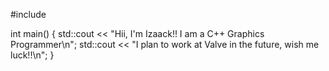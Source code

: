 #include <iostream>

int main()
{
  std::cout << "Hii, I'm Izaack!! I am a C++ Graphics Programmer\n";
  std::cout << "I plan to work at Valve in the future, wish me luck!!\n";
}
